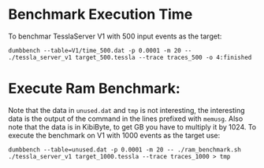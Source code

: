 # Benchmark Execution Time

To benchmar TesslaServer V1 with 500 input events as the target:

    dumbbench --table=V1/time_500.dat -p 0.0001 -m 20 -- ./tessla_server_v1 target_500.tessla --trace traces_500 -o 4:finished


# Execute Ram Benchmark:

Note that the data in `unused.dat` and `tmp` is not interesting, the interesting data is the output of the command in the lines prefixed with `memusg`.
Also note that the data is in KibiByte, to get GB you have to multiply it by 1024.
To execute the benchmark on V1 with 1000 events as the target use:

    dumbbench --table=unused.dat -p 0.0001 -m 20 -- ./ram_benchmark.sh ./tessla_server_v1 target_1000.tessla --trace traces_1000 > tmp
